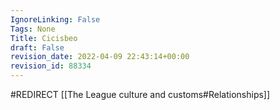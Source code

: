 ```yaml
---
IgnoreLinking: False
Tags: None
Title: Cicisbeo
draft: False
revision_date: 2022-04-09 22:43:14+00:00
revision_id: 88334
---
```


#REDIRECT [[The League culture and customs#Relationships]]